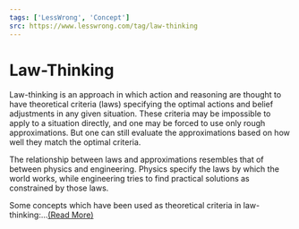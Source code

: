 ```yaml
---
tags: ['LessWrong', 'Concept']
src: https://www.lesswrong.com/tag/law-thinking
---
```


# Law-Thinking
Law-thinking is an approach in which action and reasoning are thought to have theoretical criteria (laws) specifying the optimal actions and belief adjustments in any given situation. These criteria may be impossible to apply to a situation directly, and one may be forced to use only rough approximations. But one can still evaluate the approximations based on how well they match the optimal criteria.

The relationship between laws and approximations resembles that of between physics and engineering. Physics specify the laws by which the world works, while engineering tries to find practical solutions as constrained by those laws.

Some concepts which have been used as theoretical criteria in law-thinking:...[(Read More)]()

